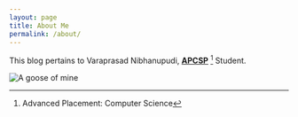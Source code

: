 ```yaml
---
layout: page
title: About Me
permalink: /about/
---
```


This blog pertains to Varaprasad Nibhanupudi, **[APCSP](https://github.com/fastai/fastpages)** [^1] Student.

![]({{site.baseurl}}/images/itsagoose.png "A goose of mine")

[^1]: Advanced Placement: Computer Science
